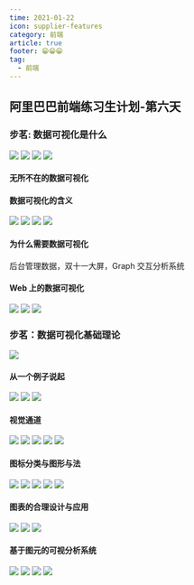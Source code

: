```yaml
---
time: 2021-01-22
icon: supplier-features
category: 前端
article: true
footer: 😁😁😁
tag:
  - 前端
---
```


## 阿里巴巴前端练习生计划-第六天

### 步茗: 数据可视化是什么

![](./../.vuepress/img01/6-01.jpg)
![](./../.vuepress/img01/6-02.jpg)
![](./../.vuepress/img01/6-03.jpg)
![](./../.vuepress/img01/6-04.jpg)

#### 无所不在的数据可视化

#### 数据可视化的含义

![](./../.vuepress/img01/6-05.jpg)
![](./../.vuepress/img01/6-06.jpg)
![](./../.vuepress/img01/6-07.jpg)
![](./../.vuepress/img01/6-08.jpg)

#### 为什么需要数据可视化

后台管理数据，双十一大屏，Graph 交互分析系统

#### Web 上的数据可视化

![](./../.vuepress/img01/6-09.jpg)
![](./../.vuepress/img01/6-10.jpg)
![](./../.vuepress/img01/6-11.jpg)

### 步茗：数据可视化基础理论

![](./../.vuepress/img01/6-12.jpg)

#### 从一个例子说起

![](./../.vuepress/img01/6-13.jpg)
![](./../.vuepress/img01/6-14.jpg)
![](./../.vuepress/img01/6-15.jpg)

#### 视觉通道

![](./../.vuepress/img01/6-16.jpg)
![](./../.vuepress/img01/6-17.jpg)
![](./../.vuepress/img01/6-18.jpg)
![](./../.vuepress/img01/6-19.jpg)
![](./../.vuepress/img01/6-20.jpg)

#### 图标分类与图形与法

![](./../.vuepress/img01/6-21.jpg)
![](./../.vuepress/img01/6-22.jpg)
![](./../.vuepress/img01/6-28.jpg)
![](./../.vuepress/img01/6-29.jpg)
![](./../.vuepress/img01/6-30.jpg)

#### 图表的合理设计与应用

![](./../.vuepress/img01/6-31.jpg)
![](./../.vuepress/img01/6-32.jpg)
![](./../.vuepress/img01/6-33.jpg)

#### 基于图元的可视分析系统

![](./../.vuepress/img01/6-34.jpg)
![](./../.vuepress/img01/6-35.jpg)
![](./../.vuepress/img01/6-36.jpg)
![](./../.vuepress/img01/6-37.jpg)
